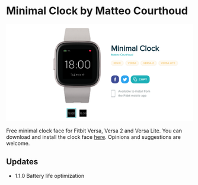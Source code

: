 # Minimal Clock by Matteo Courthoud

![](screenshots/app.png)

Free minimal clock face for Fitbit Versa, Versa 2 and Versa Lite. You can download and install the clock face [here](https://gallery.fitbit.com/details/fb338486-0d4c-4f71-b0c7-508678c34195). Opinions and suggestions are welcome.

## Updates

- 1.1.0 Battery life optimization